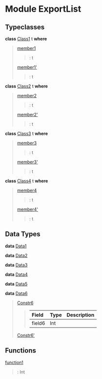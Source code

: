 # <a name="module-exportlist-81980"></a>Module ExportList

## Typeclasses

<a name="class-exportlist-class1-82332"></a>**class** [Class1](#class-exportlist-class1-82332) t **where**

> <a name="function-exportlist-member1-59742"></a>[member1](#function-exportlist-member1-59742)
> 
> > : t
> 
> <a name="function-exportlist-member1tick-30562"></a>[member1'](#function-exportlist-member1tick-30562)
> 
> > : t

<a name="class-exportlist-class2-52219"></a>**class** [Class2](#class-exportlist-class2-52219) t **where**

> <a name="function-exportlist-member2-87497"></a>[member2](#function-exportlist-member2-87497)
> 
> > : t
> 
> <a name="function-exportlist-member2tick-86995"></a>[member2'](#function-exportlist-member2tick-86995)
> 
> > : t

<a name="class-exportlist-class3-53534"></a>**class** [Class3](#class-exportlist-class3-53534) t **where**

> <a name="function-exportlist-member3-30944"></a>[member3](#function-exportlist-member3-30944)
> 
> > : t
> 
> <a name="function-exportlist-member3tick-14200"></a>[member3'](#function-exportlist-member3tick-14200)
> 
> > : t

<a name="class-exportlist-class4-65325"></a>**class** [Class4](#class-exportlist-class4-65325) t **where**

> <a name="function-exportlist-member4-58699"></a>[member4](#function-exportlist-member4-58699)
> 
> > : t
> 
> <a name="function-exportlist-member4tick-28729"></a>[member4'](#function-exportlist-member4tick-28729)
> 
> > : t

## Data Types

<a name="type-exportlist-data1-25282"></a>**data** [Data1](#type-exportlist-data1-25282)


<a name="type-exportlist-data2-68729"></a>**data** [Data2](#type-exportlist-data2-68729)


<a name="type-exportlist-data3-43604"></a>**data** [Data3](#type-exportlist-data3-43604)


<a name="type-exportlist-data4-87051"></a>**data** [Data4](#type-exportlist-data4-87051)


<a name="type-exportlist-data5-40974"></a>**data** [Data5](#type-exportlist-data5-40974)


<a name="type-exportlist-data6-26325"></a>**data** [Data6](#type-exportlist-data6-26325)

> <a name="constr-exportlist-constr6-63065"></a>[Constr6](#constr-exportlist-constr6-63065)
> 
> > | Field  | Type   | Description |
> > | :----- | :----- | :---------- |
> > | field6 | Int    |  |
> 
> <a name="constr-exportlist-constr6tick-67971"></a>[Constr6'](#constr-exportlist-constr6tick-67971)
> 

## Functions

<a name="function-exportlist-function1-77714"></a>[function1](#function-exportlist-function1-77714)

> : Int
